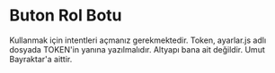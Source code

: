 # Buton Rol Botu
Kullanmak için intentleri açmanız gerekmektedir.
Token, ayarlar.js adlı dosyada TOKEN'in yanına yazılmalıdır.
Altyapı bana ait değildir. Umut Bayraktar'a aittir.
